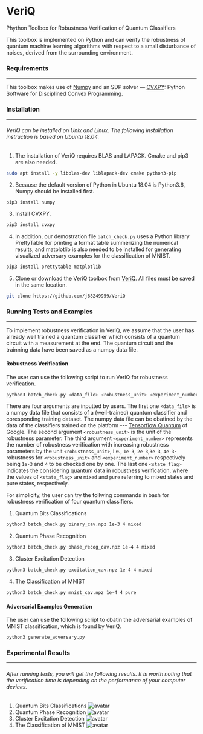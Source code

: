 VeriQ
===
Phython Toolbox for Robustness Verification of Quantum Classifiers 

This toolbox is implemented on Python and can verify the robustness of quantum machine learning algorithms with respect to a small disturbance of noises, derived from the surrounding environment.

### Requirements 
---
This toolbox makes use of [Numpy](https://numpy.org) and an SDP solver — [CVXPY](https://www.cvxpy.org/): Python Software for Disciplined Convex Programming. 

### Installation
---
###### VeriQ can be installed on Unix and Linux. The following installation instruction is based on Ubuntu 18.04.

1) The installation of VeriQ requires BLAS and LAPACK. Cmake and pip3 are also needed.
```sh
sudo apt install -y libblas-dev liblapack-dev cmake python3-pip
```
2) Because the default version of Python in Ubuntu 18.04 is Python3.6, Numpy should be installed first.
```sh
pip3 install numpy
```
3) Install CVXPY.
```sh
pip3 install cvxpy
```
4) In addition, our demostration file `batch_check.py` uses a Python library PrettyTable for printing a format table summerizing the numerical results, and matplotlib is also needed to be installed for generating visualized adversary examples for the classification of MNIST.
```sh
pip3 install prettytable matplotlib
```
5) Clone or download the VeriQ toolbox from [VeriQ](https://github.com/j68249959/VeriQ). All files must be saved in the same location.
```sh
git clone https://github.com/j68249959/VeriQ
```

### Running Tests and Examples
---
To implement robustness verification in VeriQ, we assume that the user has already well trained a quantum classifier which consists of a quantum circuit with a measurement at the end. The quantum circuit and the trainning data have been saved as a numpy data file.

#### Robustness Verification

The user can use the following script to run VeriQ for robustness verification.
```sh
python3 batch_check.py <data_file> <robustness_unit> <experiment_number> <state_flag>
```
There are four arguments are inputted by users. The first one `<data_file>` is a numpy data file that consists of a (well-trained) quantum classifier and coresponding training dataset. The numpy data file can be obatined by the data of the classifiers trained on the platform --- [Tensorflow Quantum](https://www.tensorflow.org/quantum/) of Google. The second argument `<robustness_unit>` is the unit of the robustness parameter. The third argument `<experiment_number>` represents the number of robustness verification with increasing robustness parameters by the unit `<robustness_unit>`, i.e., `1e-3`, `2e-3`,`3e-3`, `4e-3`-robustness for `<robustness_unit>` and `<experiment_number>` respectively being `1e-3` and `4` to be checked one by one. The last one `<state_flag>` indicates the considering quantum data in robustness verification, where  the values of `<state_flag>` are `mixed`  and `pure` referring to mixed states and pure states, respectively.

For simplicity, the user can try the follwing commands in bash for robustness verification of four quantum classifiers.

1) Quantum Bits Classifications
```sh
python3 batch_check.py binary_cav.npz 1e-3 4 mixed
```
2) Quantum Phase Recognition 
```sh
python3 batch_check.py phase_recog_cav.npz 1e-4 4 mixed
```
3) Cluster Excitation Detection 
```sh
python3 batch_check.py excitation_cav.npz 1e-4 4 mixed
```
4) The Classification of MNIST
```sh
python3 batch_check.py mnist_cav.npz 1e-4 4 pure
```

#### Adversarial Examples Generation

The user can use the following script to obatin the adversarial examples of MNIST classification, which is found by VeriQ.

```sh
python3 generate_adversary.py
```

### Experimental Results
---
###### After running tests, you will get the following results. It is worth noting that the verification time is depending on the performance of your computer devices.
1) Quantum Bits Classifications
![avatar](https://github.com/j68249959/VeriQ/blob/main/Experimental%20Results/Binary.png)
2) Quantum Phase Recognition 
![avatar](https://github.com/j68249959/VeriQ/blob/main/Experimental%20Results/Phase.png)
3) Cluster Excitation Detection 
![avatar](https://github.com/j68249959/VeriQ/blob/main/Experimental%20Results/Excitation.png)
4) The Classification of MNIST
![avatar](https://github.com/j68249959/VeriQ/blob/main/Experimental%20Results/MNIST.png)
